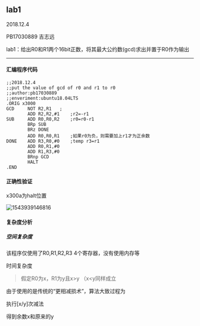 ## lab1

2018.12.4

PB17030889 吉志远

lab1：给出R0和R1两个16bit正数，将其最大公约数(gcd)求出并置于R0作为输出

----

#### 汇编程序代码

```assembly
;;2018.12.4
;;put the value of gcd of r0 and r1 to r0
;;author:pb17030889
;;enveriment:ubuntu18.04LTS
.ORIG x3000
GCD 	NOT R2,R1	;
		ADD R2,R2,#1	;r2=-r1
SUB		ADD R0,R0,R2	;r0=r0-r1
		BRp SUB
		BRz DONE
		ADD R0,R0,R1	;如果r0为负，则需要加上r1才为正余数
DONE	ADD R3,R0,#0	;temp r3=r1
		ADD R0,R1,#0	
		ADD R1,R3,#0	
		BRnp GCD
		HALT
.END

```

#### 正确性验证

x300a为halt位置

![1543939146816](/home/alicemare/.config/Typora/typora-user-images/1543939146816.png)

#### 复杂度分析

##### 空间复杂度

该程序仅使用了R0,R1,R2,R3 4个寄存器，没有使用内存等

时间复杂度

> 假定R0为x，R1为y且x>y	（x<y同样成立

由于使用的是传统的“更相减损术”，算法大致过程为

执行[x/y]次减法

得到余数x和原来的y
